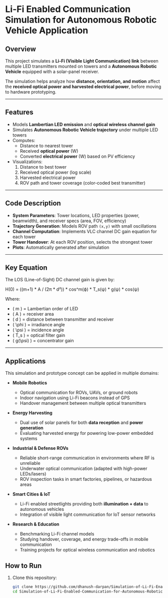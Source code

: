 # Li-Fi Enabled Communication Simulation for Autonomous Robotic Vehicle Application

## Overview
This project simulates a **Li-Fi (Visible Light Communication) link** between multiple LED transmitters mounted on towers and a **Autonomous Robotic Vehicle** equipped with a solar-panel receiver.  

The simulation helps analyze how **distance, orientation, and motion** affect the **received optical power and harvested electrical power**, before moving to hardware prototyping.

---

## Features
- Models **Lambertian LED emission** and **optical wireless channel gain**  
- Simulates **Autonomous Robotic Vehicle trajectory** under multiple LED towers  
- Computes:
  - Distance to nearest tower  
  - Received **optical power** (W)  
  - Converted **electrical power** (W) based on PV efficiency  
- Visualizations:
  1. Distance to best tower  
  2. Received optical power (log scale)  
  3. Harvested electrical power  
  4. ROV path and tower coverage (color-coded best transmitter)  

---

## Code Description
- **System Parameters**: Tower locations, LED properties (power, beamwidth), and receiver specs (area, FOV, efficiency)  
- **Trajectory Generation**: Models ROV path `(x,y)` with small oscillations  
- **Channel Computation**: Implements VLC channel DC gain equation for each tower  
- **Tower Handover**: At each ROV position, selects the strongest tower  
- **Plots**: Automatically generated after simulation  

---

## Key Equation
The LOS (Line-of-Sight) DC channel gain is given by:

H(0) = ((m+1) * A / (2π * d²)) * cos^m(ϕ) * T_s(ψ) * g(ψ) * cos(ψ)

Where:  
- \( m \) = Lambertian order of LED  
- \( A \) = receiver area  
- \( d \) = distance between transmitter and receiver  
- \( \phi \) = irradiance angle  
- \( \psi \) = incidence angle  
- \( T_s \) = optical filter gain  
- \( g(\psi) \) = concentrator gain  

---

## Applications

This simulation and prototype concept can be applied in multiple domains:

- **Mobile Robotics**
  - Optical communication for ROVs, UAVs, or ground robots
  - Indoor navigation using Li-Fi beacons instead of GPS
  - Handover management between multiple optical transmitters

- **Energy Harvesting**
  - Dual use of solar panels for both **data reception** and **power generation**
  - Evaluating harvested energy for powering low-power embedded systems

- **Industrial & Defense ROVs**
  - Reliable short-range communication in environments where RF is unreliable
  - Underwater optical communication (adapted with high-power LEDs/lasers)
  - ROV inspection tasks in smart factories, pipelines, or hazardous areas

- **Smart Cities & IoT**
  - Li-Fi enabled streetlights providing both **illumination + data** to autonomous vehicles
  - Integration of visible light communication for IoT sensor networks

- **Research & Education**
  - Benchmarking Li-Fi channel models
  - Studying handover, coverage, and energy trade-offs in mobile communication
  - Training projects for optical wireless communication and robotics

## How to Run
1. Clone this repository:
   ```bash
   git clone https://github.com/dhanush-darpan/Simulation-of-Li-Fi-Enabled-Communication-for-Autonomous-Robotic-Vehicle-Application.git
   cd Simulation-of-Li-Fi-Enabled-Communication-for-Autonomous-Robotic-Vehicle-Application
